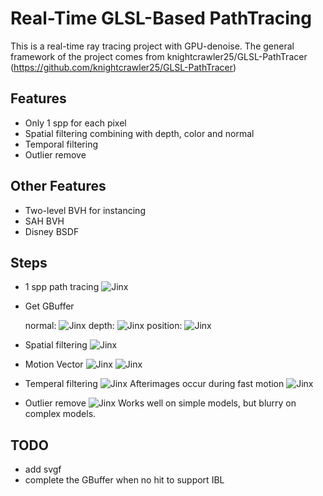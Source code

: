
Real-Time GLSL-Based PathTracing
==========
This is a real-time ray tracing project with GPU-denoise. The general framework of the project comes from knightcrawler25/GLSL-PathTracer (https://github.com/knightcrawler25/GLSL-PathTracer) 

Features
--------
- Only 1 spp for each pixel
- Spatial filtering combining with depth, color and normal
- Temporal filtering
- Outlier remove

Other Features
--------
- Two-level BVH for instancing
- SAH BVH
- Disney BSDF

Steps
--------
- 1 spp path tracing
  ![Jinx](./screenshots/original.png)
- Get GBuffer
  
  normal:
  ![Jinx](./screenshots/GBufferNormal.png)
  depth:
  ![Jinx](./screenshots/GBufferDepth.png)
  position:
  ![Jinx](./screenshots/GBufferPosition.png)
- Spatial filtering
  ![Jinx](./screenshots/SpatialFiltering.png)
- Motion Vector
  ![Jinx](./screenshots/MotionVector1.png)
  ![Jinx](./screenshots/MotionVector2.png)
- Temperal filtering
  ![Jinx](./screenshots/TemporalFiltering.png)
  Afterimages occur during fast motion
  ![Jinx](./screenshots/TemporalClamp.png)
- Outlier remove
  ![Jinx](./screenshots/OutlierRemove.png)
  Works well on simple models, but blurry on complex models.

TODO
--------
- add svgf
- complete the GBuffer when no hit to support IBL